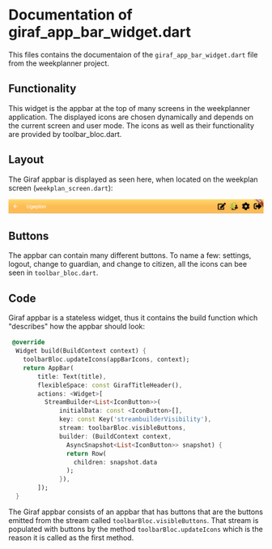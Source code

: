 # Documentation of giraf_app_bar_widget.dart
This files contains the documentaion of the `giraf_app_bar_widget.dart` file from the weekplanner project.

## Functionality
This widget is the appbar at the top of many screens in the weekplanner application. The displayed icons are chosen dynamically and depends on the current screen and user mode. The icons as well as their functionality are provided by toolbar_bloc.dart. 

## Layout
The Giraf appbar is displayed as seen here, when located on the weekplan screen (`weekplan_screen.dart`):

![Layout of Giraf app bar](../pictures/GirafAppbar.PNG)

## Buttons
The appbar can contain many different buttons. To name a few: settings, logout, change to guardian, and change to citizen, all the icons can bee seen in `toolbar_bloc.dart`.

## Code
Giraf appbar is a stateless widget, thus it contains the build function which "describes" how the appbar should look:

```dart
 @override
  Widget build(BuildContext context) {
    toolbarBloc.updateIcons(appBarIcons, context);
    return AppBar(
        title: Text(title),
        flexibleSpace: const GirafTitleHeader(),
        actions: <Widget>[
          StreamBuilder<List<IconButton>>(
              initialData: const <IconButton>[],
              key: const Key('streambuilderVisibility'),
              stream: toolbarBloc.visibleButtons,
              builder: (BuildContext context, 
                AsyncSnapshot<List<IconButton>> snapshot) {
                return Row(
                  children: snapshot.data
                );
              }),
        ]);
  }
  ```
The Giraf appbar consists of an appbar that has buttons that are the buttons emitted from the stream called `toolbarBloc.visibleButtons`. That stream is populated with buttons by the method `toolbarBloc.updateIcons` which is the reason it is called as the first method.


